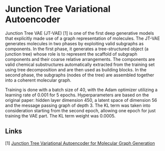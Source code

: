 # Junction Tree Variational Autoencoder

Junction Tree VAE (JT-VAE) [1] is one of the first deep generative models that explicitly made use of a graph representation of molecules. The JT-VAE generates molecules in two phases by exploiting valid subgraphs as components. In the first phase, it generates a tree-structured object (a junction tree) whose role is to represent the scaffold of subgraph components and their coarse relative arrangements. The components are valid chemical substructures automatically extracted from the training set using tree decomposition and are then used as building blocks. In the second phase, the subgraphs (nodes of the tree) are assembled together into a coherent molecular graph. 

Training is done with a batch size of 40, with the Adam optimizer utilizing a learning rate of 0.001 for 5 epochs. Hyperparameters are based on the original paper: hidden layer dimension 450, a latent space of dimension 56 and the message passing graph of depth 3. The KL term was taken into consideration starting from the second epoch, allowing one epoch for just training the VAE part. The KL term weight was 0.0005. 

## Links

[1] [Junction Tree Variational Autoencoder for Molecular Graph Generation](https://arxiv.org/abs/1802.04364) 

